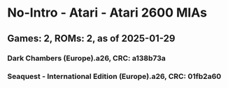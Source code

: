 # No-Intro - Atari - Atari 2600 MIAs
## Games: 2, ROMs: 2, as of 2025-01-29
### Dark Chambers (Europe).a26, CRC: a138b73a
### Seaquest - International Edition (Europe).a26, CRC: 01fb2a60
